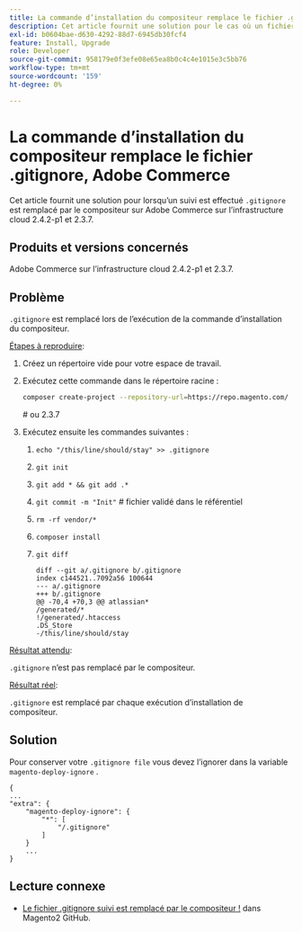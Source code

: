 ```yaml
---
title: La commande d’installation du compositeur remplace le fichier .gitignore, Adobe Commerce
description: Cet article fournit une solution pour le cas où un fichier `.gitignore` tracké est remplacé par le compositeur sur Adobe Commerce sur l’infrastructure cloud 2.4.2-p1 et 2.3.7.
exl-id: b0604bae-d630-4292-88d7-6945db30fcf4
feature: Install, Upgrade
role: Developer
source-git-commit: 958179e0f3efe08e65ea8b0c4c4e1015e3c5bb76
workflow-type: tm+mt
source-wordcount: '159'
ht-degree: 0%

---
```


# La commande d’installation du compositeur remplace le fichier .gitignore, Adobe Commerce

Cet article fournit une solution pour lorsqu’un suivi est effectué `.gitignore` est remplacé par le compositeur sur Adobe Commerce sur l’infrastructure cloud 2.4.2-p1 et 2.3.7.

## Produits et versions concernés

Adobe Commerce sur l’infrastructure cloud 2.4.2-p1 et 2.3.7.

## Problème

`.gitignore` est remplacé lors de l’exécution de la commande d’installation du compositeur.

<u>Étapes à reproduire</u>:


1. Créez un répertoire vide pour votre espace de travail.
1. Exécutez cette commande dans le répertoire racine :

   ```bash
   composer create-project --repository-url=https://repo.magento.com/ magento/project-community-edition:2.4.2-p1.
   ```

   \# ou 2.3.7

1. Exécutez ensuite les commandes suivantes :
   1. `echo "/this/line/should/stay" >> .gitignore`
   1. `git init`
   1. `git add * && git add .*`
   1. `git commit -m "Init"` # fichier validé dans le référentiel
   1. `rm -rf vendor/*`
   1. `composer install`
   1. `git diff`

      ```git
      diff --git a/.gitignore b/.gitignore
      index c144521..7092a56 100644
      --- a/.gitignore
      +++ b/.gitignore
      @@ -70,4 +70,3 @@ atlassian*
      /generated/*
      !/generated/.htaccess
      .DS_Store
      -/this/line/should/stay
      ```

<u>Résultat attendu</u>:

`.gitignore` n’est pas remplacé par le compositeur.

<u>Résultat réel</u>:

`.gitignore` est remplacé par chaque exécution d’installation de compositeur.

## Solution

Pour conserver votre `.gitignore file` vous devez l’ignorer dans la variable `magento-deploy-ignore` .

```git
{
...
"extra": {
    "magento-deploy-ignore": {
        "*": [
            "/.gitignore"
        ]
    }
    ...
}
```


## Lecture connexe

* [Le fichier .gitignore suivi est remplacé par le compositeur !](https://github.com/magento/magento2/issues/32888) dans Magento2 GitHub.
